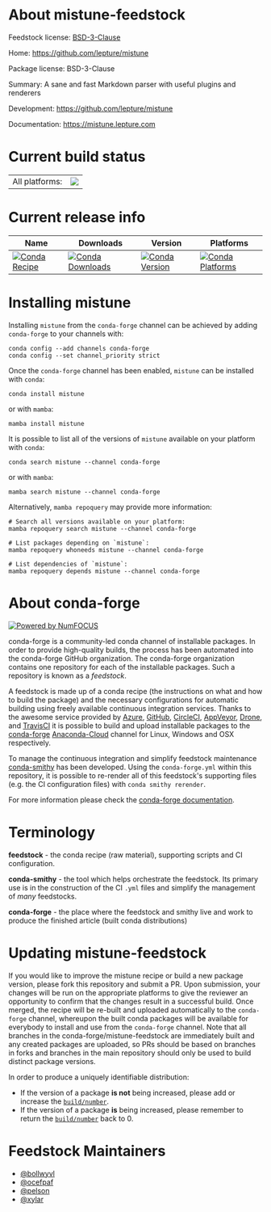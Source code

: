 About mistune-feedstock
=======================

Feedstock license: [BSD-3-Clause](https://github.com/conda-forge/mistune-feedstock/blob/main/LICENSE.txt)

Home: https://github.com/lepture/mistune

Package license: BSD-3-Clause

Summary: A sane and fast Markdown parser with useful plugins and renderers

Development: https://github.com/lepture/mistune

Documentation: https://mistune.lepture.com

Current build status
====================


<table><tr><td>All platforms:</td>
    <td>
      <a href="https://dev.azure.com/conda-forge/feedstock-builds/_build/latest?definitionId=633&branchName=main">
        <img src="https://dev.azure.com/conda-forge/feedstock-builds/_apis/build/status/mistune-feedstock?branchName=main">
      </a>
    </td>
  </tr>
</table>

Current release info
====================

| Name | Downloads | Version | Platforms |
| --- | --- | --- | --- |
| [![Conda Recipe](https://img.shields.io/badge/recipe-mistune-green.svg)](https://anaconda.org/conda-forge/mistune) | [![Conda Downloads](https://img.shields.io/conda/dn/conda-forge/mistune.svg)](https://anaconda.org/conda-forge/mistune) | [![Conda Version](https://img.shields.io/conda/vn/conda-forge/mistune.svg)](https://anaconda.org/conda-forge/mistune) | [![Conda Platforms](https://img.shields.io/conda/pn/conda-forge/mistune.svg)](https://anaconda.org/conda-forge/mistune) |

Installing mistune
==================

Installing `mistune` from the `conda-forge` channel can be achieved by adding `conda-forge` to your channels with:

```
conda config --add channels conda-forge
conda config --set channel_priority strict
```

Once the `conda-forge` channel has been enabled, `mistune` can be installed with `conda`:

```
conda install mistune
```

or with `mamba`:

```
mamba install mistune
```

It is possible to list all of the versions of `mistune` available on your platform with `conda`:

```
conda search mistune --channel conda-forge
```

or with `mamba`:

```
mamba search mistune --channel conda-forge
```

Alternatively, `mamba repoquery` may provide more information:

```
# Search all versions available on your platform:
mamba repoquery search mistune --channel conda-forge

# List packages depending on `mistune`:
mamba repoquery whoneeds mistune --channel conda-forge

# List dependencies of `mistune`:
mamba repoquery depends mistune --channel conda-forge
```


About conda-forge
=================

[![Powered by
NumFOCUS](https://img.shields.io/badge/powered%20by-NumFOCUS-orange.svg?style=flat&colorA=E1523D&colorB=007D8A)](https://numfocus.org)

conda-forge is a community-led conda channel of installable packages.
In order to provide high-quality builds, the process has been automated into the
conda-forge GitHub organization. The conda-forge organization contains one repository
for each of the installable packages. Such a repository is known as a *feedstock*.

A feedstock is made up of a conda recipe (the instructions on what and how to build
the package) and the necessary configurations for automatic building using freely
available continuous integration services. Thanks to the awesome service provided by
[Azure](https://azure.microsoft.com/en-us/services/devops/), [GitHub](https://github.com/),
[CircleCI](https://circleci.com/), [AppVeyor](https://www.appveyor.com/),
[Drone](https://cloud.drone.io/welcome), and [TravisCI](https://travis-ci.com/)
it is possible to build and upload installable packages to the
[conda-forge](https://anaconda.org/conda-forge) [Anaconda-Cloud](https://anaconda.org/)
channel for Linux, Windows and OSX respectively.

To manage the continuous integration and simplify feedstock maintenance
[conda-smithy](https://github.com/conda-forge/conda-smithy) has been developed.
Using the ``conda-forge.yml`` within this repository, it is possible to re-render all of
this feedstock's supporting files (e.g. the CI configuration files) with ``conda smithy rerender``.

For more information please check the [conda-forge documentation](https://conda-forge.org/docs/).

Terminology
===========

**feedstock** - the conda recipe (raw material), supporting scripts and CI configuration.

**conda-smithy** - the tool which helps orchestrate the feedstock.
                   Its primary use is in the construction of the CI ``.yml`` files
                   and simplify the management of *many* feedstocks.

**conda-forge** - the place where the feedstock and smithy live and work to
                  produce the finished article (built conda distributions)


Updating mistune-feedstock
==========================

If you would like to improve the mistune recipe or build a new
package version, please fork this repository and submit a PR. Upon submission,
your changes will be run on the appropriate platforms to give the reviewer an
opportunity to confirm that the changes result in a successful build. Once
merged, the recipe will be re-built and uploaded automatically to the
`conda-forge` channel, whereupon the built conda packages will be available for
everybody to install and use from the `conda-forge` channel.
Note that all branches in the conda-forge/mistune-feedstock are
immediately built and any created packages are uploaded, so PRs should be based
on branches in forks and branches in the main repository should only be used to
build distinct package versions.

In order to produce a uniquely identifiable distribution:
 * If the version of a package **is not** being increased, please add or increase
   the [``build/number``](https://docs.conda.io/projects/conda-build/en/latest/resources/define-metadata.html#build-number-and-string).
 * If the version of a package **is** being increased, please remember to return
   the [``build/number``](https://docs.conda.io/projects/conda-build/en/latest/resources/define-metadata.html#build-number-and-string)
   back to 0.

Feedstock Maintainers
=====================

* [@bollwyvl](https://github.com/bollwyvl/)
* [@ocefpaf](https://github.com/ocefpaf/)
* [@pelson](https://github.com/pelson/)
* [@xylar](https://github.com/xylar/)

